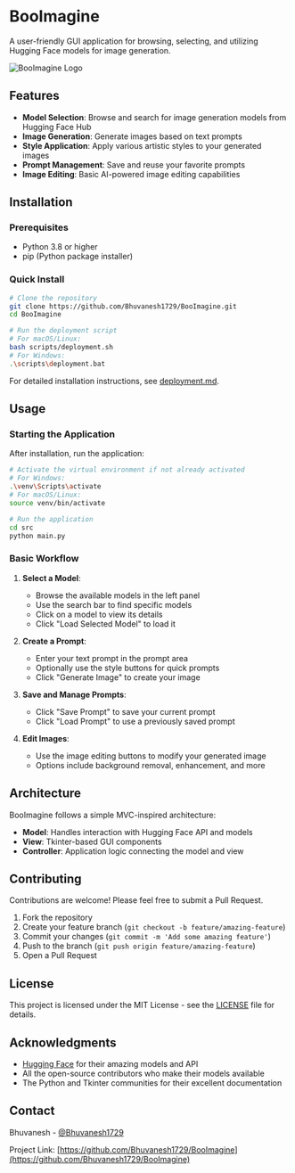 # BooImagine

A user-friendly GUI application for browsing, selecting, and utilizing Hugging Face models for image generation.

![BooImagine Logo](docs/logo.png)

## Features

- **Model Selection**: Browse and search for image generation models from Hugging Face Hub
- **Image Generation**: Generate images based on text prompts
- **Style Application**: Apply various artistic styles to your generated images
- **Prompt Management**: Save and reuse your favorite prompts
- **Image Editing**: Basic AI-powered image editing capabilities

## Installation

### Prerequisites

- Python 3.8 or higher
- pip (Python package installer)

### Quick Install

```bash
# Clone the repository
git clone https://github.com/Bhuvanesh1729/BooImagine.git
cd BooImagine

# Run the deployment script
# For macOS/Linux:
bash scripts/deployment.sh
# For Windows:
.\scripts\deployment.bat
```

For detailed installation instructions, see [deployment.md](deployment.md).

## Usage

### Starting the Application

After installation, run the application:

```bash
# Activate the virtual environment if not already activated
# For Windows:
.\venv\Scripts\activate
# For macOS/Linux:
source venv/bin/activate

# Run the application
cd src
python main.py
```

### Basic Workflow

1. **Select a Model**:
   - Browse the available models in the left panel
   - Use the search bar to find specific models
   - Click on a model to view its details
   - Click "Load Selected Model" to load it

2. **Create a Prompt**:
   - Enter your text prompt in the prompt area
   - Optionally use the style buttons for quick prompts
   - Click "Generate Image" to create your image

3. **Save and Manage Prompts**:
   - Click "Save Prompt" to save your current prompt
   - Click "Load Prompt" to use a previously saved prompt

4. **Edit Images**:
   - Use the image editing buttons to modify your generated image
   - Options include background removal, enhancement, and more

## Architecture

BooImagine follows a simple MVC-inspired architecture:

- **Model**: Handles interaction with Hugging Face API and models
- **View**: Tkinter-based GUI components
- **Controller**: Application logic connecting the model and view

## Contributing

Contributions are welcome! Please feel free to submit a Pull Request.

1. Fork the repository
2. Create your feature branch (`git checkout -b feature/amazing-feature`)
3. Commit your changes (`git commit -m 'Add some amazing feature'`)
4. Push to the branch (`git push origin feature/amazing-feature`)
5. Open a Pull Request

## License

This project is licensed under the MIT License - see the [LICENSE](LICENSE) file for details.

## Acknowledgments

- [Hugging Face](https://huggingface.co/) for their amazing models and API
- All the open-source contributors who make their models available
- The Python and Tkinter communities for their excellent documentation

## Contact

Bhuvanesh - [@Bhuvanesh1729](https://github.com/Bhuvanesh1729)

Project Link: [https://github.com/Bhuvanesh1729/BooImagine](https://github.com/Bhuvanesh1729/BooImagine)
